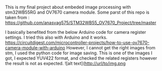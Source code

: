 This is my final project about embeded image processing with stm32WB55RG and OV7670 camera module.
Some parst of this repo is taken from : https://github.com/anasvag575/STM32WB55_OV7670_Project/tree/master

I basically benefited from the below Arduino code for camera register settings. I tried this also with Arduino and it works.
https://circuitdigest.com/microcontroller-projects/how-to-use-ov7670-camera-module-with-arduino
However, I cannot get the right images from stm, I used the python code for image saving.
This is one of the images I got, I expected YUV422 format, and checked the related registers however the result is not as expected.
![alt text]([http://url/to/img.png](https://github.com/musalmaz/stm32WB55RG_image_processing/blob/main/output_image_gray.jpg)

